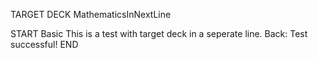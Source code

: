 TARGET DECK
MathematicsInNextLine

<!-- CARD -->

START
Basic
This is a test with target deck in a seperate line.
Back: Test successful!
END
